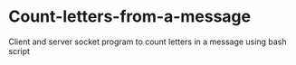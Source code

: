 # Count-letters-from-a-message
Client and server socket program to count letters in a message using bash script
